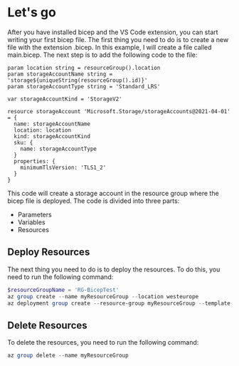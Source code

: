 # Let's go

After you have installed bicep and the VS Code extension, you can start writing your first bicep file. The first thing you need to do is to create a new file with the extension .bicep. In this example, I will create a file called main.bicep. The next step is to add the following code to the file:

```bicep	
param location string = resourceGroup().location
param storageAccountName string = 'storage${uniqueString(resourceGroup().id)}'
param storageAccountType string = 'Standard_LRS'

var storageAccountKind = 'StorageV2'

resource storageAccount 'Microsoft.Storage/storageAccounts@2021-04-01' = {
  name: storageAccountName
  location: location
  kind: storageAccountKind
  sku: {
    name: storageAccountType
  }
  properties: {
    minimumTlsVersion: 'TLS1_2'
  }
}
```

This code will create a storage account in the resource group where the bicep file is deployed. The code is divided into three parts:

- Parameters
- Variables
- Resources

## Deploy Resources

The next thing you need to do is to deploy the resources. To do this, you need to run the following command:

```powershell
$resourceGroupName = 'RG-BicepTest'
az group create --name myResourceGroup --location westeurope
az deployment group create --resource-group myResourceGroup --template-file main.bicep
```

## Delete Resources

To delete the resources, you need to run the following command:

```powershell
az group delete --name myResourceGroup
```